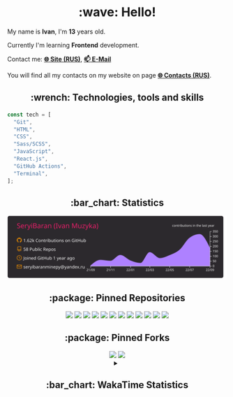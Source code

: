 <h1 align="center">:wave: Hello!</h1>

My name is **Ivan**, I'm **13** years old.

Currently I'm learning **Frontend** development.

Contact me: [**:globe_with_meridians: Site (RUS)**](https://seryibaran.github.io), [**:mailbox: E-Mail**](mailto:seryibaranminepy@yandex.ru)

You will find all my contacts on my website on page [**:globe_with_meridians: Contacts (RUS)**](https://seryibaran.github.io/contacts).

<h2 align="center">:wrench: Technologies, tools and skills</h2>

```js
const tech = [
  "Git",
  "HTML",
  "CSS",
  "Sass/SCSS",
  "JavaScript",
  "React.js",
  "GitHub Actions",
  "Terminal",
];
```

<h2 align="center">:bar_chart: Statistics</h2>

<div align="center">
  <img src="https://raw.githubusercontent.com/SeryiBaran/seryibaran/master/profile-summary-card-output/monokai/0-profile-details.svg" />
</div>

<h2 align="center">:package: Pinned Repositories</h2>

<div align="center">
  <a href="https://github.com/SeryiBaran/seryibaran.github.io"><img src="https://github-readme-stats.vercel.app/api/pin/?username=SeryiBaran&repo=seryibaran.github.io" /></a>
  <a href="https://github.com/SeryiBaran/useUseful.js"><img src="https://github-readme-stats.vercel.app/api/pin/?username=SeryiBaran&repo=useUseful.js" /></a>
  <a href="https://github.com/SeryiBaran/sb.css"><img src="https://github-readme-stats.vercel.app/api/pin/?username=SeryiBaran&repo=sb.css" /></a>
  <a href="https://github.com/SeryiBaran/tg-it-chats"><img src="https://github-readme-stats.vercel.app/api/pin/?username=SeryiBaran&repo=tg-it-chats" /></a>
  <a href="https://github.com/SeryiBaran/dotfiles"><img src="https://github-readme-stats.vercel.app/api/pin/?username=SeryiBaran&repo=dotfiles" /></a>
  <a href="https://github.com/SeryiBaran/tools"><img src="https://github-readme-stats.vercel.app/api/pin/?username=SeryiBaran&repo=tools" /></a>
  <a href="https://github.com/SeryiBaran/ddtReactCourse"><img src="https://github-readme-stats.vercel.app/api/pin/?username=SeryiBaran&repo=ddtReactCourse" /></a>
  <a href="https://github.com/SeryiBaran/ivan-pylight-shot"><img src="https://github-readme-stats.vercel.app/api/pin/?username=SeryiBaran&repo=ivan-pylight-shot" /></a>
  <a href="https://github.com/SeryiBaran/mock-api"><img src="https://github-readme-stats.vercel.app/api/pin/?username=SeryiBaran&repo=mock-api" /></a>
  <a href="https://github.com/SeryiBaran/learn-web"><img src="https://github-readme-stats.vercel.app/api/pin/?username=SeryiBaran&repo=learn-web" /></a>
  <a href="https://github.com/SeryiBaran/todo-vanilla"><img src="https://github-readme-stats.vercel.app/api/pin/?username=SeryiBaran&repo=todo-vanilla" /></a>
  <a href="https://github.com/SeryiBaran/todo-react"><img src="https://github-readme-stats.vercel.app/api/pin/?username=SeryiBaran&repo=todo-react" /></a>
</div>

<h2 align="center">:package: Pinned Forks</h2>

<div align="center">
  <a href="https://github.com/Erghel/Answerius"><img src="https://github-readme-stats.vercel.app/api/pin/?username=Erghel&repo=Answerius" /></a>
  <a href="https://github.com/f5ociety/Trydex"><img src="https://github-readme-stats.vercel.app/api/pin/?username=f5ociety&repo=Trydex" /></a>
</div>

<details>
  <summary align="center"><h2>:bar_chart: WakaTime Statistics</h2></summary>

<!--START_SECTION:waka-->
![Code Time](http://img.shields.io/badge/Code%20Time-114%20hrs%2056%20mins-blue)

![Profile Views](http://img.shields.io/badge/Profile%20Views-4-blue)

**🐱 My GitHub Data** 

> 🏆 1,363 Contributions in the Year 2022
 > 
> 📦 307.7 kB Used in GitHub's Storage 
 > 
> 🚫 Not Opted to Hire
 > 
> 📜 69 Public Repositories 
 > 
> 🔑 1 Private Repository 
 > 
**I'm an Early 🐤** 

```text
🌞 Morning    215 commits    █████░░░░░░░░░░░░░░░░░░░░   19.65% 
🌆 Daytime    492 commits    ███████████░░░░░░░░░░░░░░   44.97% 
🌃 Evening    387 commits    ████████░░░░░░░░░░░░░░░░░   35.37% 
🌙 Night      0 commits      ░░░░░░░░░░░░░░░░░░░░░░░░░   0.0%

```
📅 **I'm Most Productive on Wednesday** 

```text
Monday       203 commits    ████░░░░░░░░░░░░░░░░░░░░░   18.56% 
Tuesday      137 commits    ███░░░░░░░░░░░░░░░░░░░░░░   12.52% 
Wednesday    226 commits    █████░░░░░░░░░░░░░░░░░░░░   20.66% 
Thursday     142 commits    ███░░░░░░░░░░░░░░░░░░░░░░   12.98% 
Friday       155 commits    ███░░░░░░░░░░░░░░░░░░░░░░   14.17% 
Saturday     130 commits    ███░░░░░░░░░░░░░░░░░░░░░░   11.88% 
Sunday       101 commits    ██░░░░░░░░░░░░░░░░░░░░░░░   9.23%

```


📊 **This Week I Spent My Time On** 

```text
⌚︎ Time Zone: Europe/Moscow

💬 Programming Languages: 
JavaScript               8 hrs 19 mins       ███████████████████████░░   94.84% 
Other                    10 mins             ░░░░░░░░░░░░░░░░░░░░░░░░░   2.04% 
Markdown                 8 mins              ░░░░░░░░░░░░░░░░░░░░░░░░░   1.6% 
HTML                     4 mins              ░░░░░░░░░░░░░░░░░░░░░░░░░   0.94% 
CSS                      2 mins              ░░░░░░░░░░░░░░░░░░░░░░░░░   0.56%

🔥 Editors: 
Sublime Text             8 hrs 46 mins       █████████████████████████   100.0%

🐱‍💻 Projects: 
todo-react               4 hrs 35 mins       █████████████░░░░░░░░░░░░   52.39% 
three-js                 2 hrs 7 mins        ██████░░░░░░░░░░░░░░░░░░░   24.27% 
lololo                   58 mins             ██░░░░░░░░░░░░░░░░░░░░░░░   11.13% 
3d-js-test               35 mins             █░░░░░░░░░░░░░░░░░░░░░░░░   6.81% 
Privacy-Search-Companion 25 mins             █░░░░░░░░░░░░░░░░░░░░░░░░   4.78%

💻 Operating System: 
Linux                    8 hrs 46 mins       █████████████████████████   100.0%

```

**I Mostly Code in JavaScript** 

```text
JavaScript               20 repos            ████████░░░░░░░░░░░░░░░░░   35.09% 
HTML                     14 repos            ██████░░░░░░░░░░░░░░░░░░░   24.56% 
SCSS                     6 repos             ██░░░░░░░░░░░░░░░░░░░░░░░   10.53% 
Python                   5 repos             ██░░░░░░░░░░░░░░░░░░░░░░░   8.77% 
Shell                    3 repos             █░░░░░░░░░░░░░░░░░░░░░░░░   5.26%

```


**Timeline**

![Chart not found](https://raw.githubusercontent.com/SeryiBaran/SeryiBaran/master/charts/bar_graph.png) 


 Last Updated on 27/09/2022 12:48:46 UTC
<!--END_SECTION:waka-->

</details>

